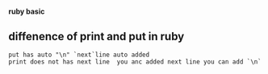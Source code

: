 #### ruby basic

##  diffenence of print and put in ruby
    put has auto "\n" `next`line auto added
    print does not has next line  you anc added next line you can add `\n`
